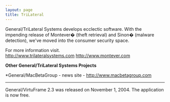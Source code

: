 ```yaml
---
layout: page
title: TriLateral
---
```




General/TriLateral Systems develops ecclectic software.  With the impending release of Montever� (theft retrieval) and Sinon� (malware detection), we've moved into the consumer security space.

For more information visit.  
http://www.trilateralsystems.com
http://www.montever.com

**Other General/TriLateral Systems Projects**

*General/MacBetaGroup - news site - http://www.macbetagroup.com


----

General/VirtuFrame 2.3 was released on November 1, 2004.  The application is now free.

